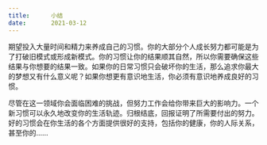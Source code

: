 ```yaml
---
title:      小结
date:       2021-03-12
---
```


期望投入大量时间和精力来养成自己的习惯。你的大部分个人成长努力都可能是为了打破旧模式或形成新模式。你的习惯让你的结果顺其自然，所以你需要确保这些结果与你想要的结果一致。如果你的日常习惯只会破坏你的生活，那么追求你最大的梦想又有什么意义呢？如果你想更有意识地生活，你必须有意识地养成良好的习惯。

尽管在这一领域你会面临困难的挑战，但努力工作会给你带来巨大的影响力。一个新习惯可以永久地改变你的生活轨迹。归根结底，回报证明了所需要付出的努力。好的习惯会在你生活的各个方面提供很好的支持，包括你的健康，你的人际关系，甚至你的……
